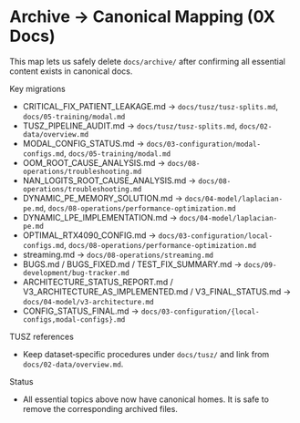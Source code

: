 # Archive → Canonical Mapping (0X Docs)

This map lets us safely delete `docs/archive/` after confirming all essential content exists in canonical docs.

Key migrations
- CRITICAL_FIX_PATIENT_LEAKAGE.md → `docs/tusz/tusz-splits.md`, `docs/05-training/modal.md`
- TUSZ_PIPELINE_AUDIT.md → `docs/tusz/tusz-splits.md`, `docs/02-data/overview.md`
- MODAL_CONFIG_STATUS.md → `docs/03-configuration/modal-configs.md`, `docs/05-training/modal.md`
- OOM_ROOT_CAUSE_ANALYSIS.md → `docs/08-operations/troubleshooting.md`
- NAN_LOGITS_ROOT_CAUSE_ANALYSIS.md → `docs/08-operations/troubleshooting.md`
- DYNAMIC_PE_MEMORY_SOLUTION.md → `docs/04-model/laplacian-pe.md`, `docs/08-operations/performance-optimization.md`
- DYNAMIC_LPE_IMPLEMENTATION.md → `docs/04-model/laplacian-pe.md`
- OPTIMAL_RTX4090_CONFIG.md → `docs/03-configuration/local-configs.md`, `docs/08-operations/performance-optimization.md`
- streaming.md → `docs/08-operations/streaming.md`
- BUGS.md / BUGS_FIXED.md / TEST_FIX_SUMMARY.md → `docs/09-development/bug-tracker.md`
- ARCHITECTURE_STATUS_REPORT.md / V3_ARCHITECTURE_AS_IMPLEMENTED.md / V3_FINAL_STATUS.md → `docs/04-model/v3-architecture.md`
- CONFIG_STATUS_FINAL.md → `docs/03-configuration/{local-configs,modal-configs}.md`

TUSZ references
- Keep dataset‑specific procedures under `docs/tusz/` and link from `docs/02-data/overview.md`.

Status
- All essential topics above now have canonical homes. It is safe to remove the corresponding archived files.
